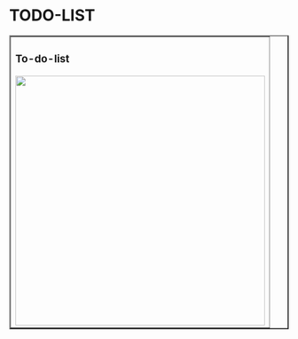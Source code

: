# TODO-LIST

<table border="2">
  <tr>
    <td>
      <h3>To-do-list</h3>
      <a href="https://github.com/Petersonsantos19/TODO-LIST"><img src="./img/todo-List.gif" width="450px" ></a>
    </td>
  </tr>
